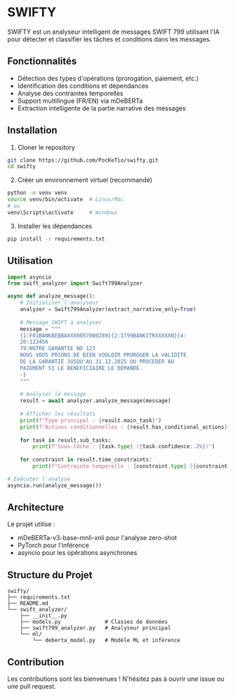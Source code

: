 # SWIFTY

SWIFTY est un analyseur intelligent de messages SWIFT 799 utilisant l'IA pour détecter et classifier les tâches et conditions dans les messages.

## Fonctionnalités

- Détection des types d'opérations (prorogation, paiement, etc.)
- Identification des conditions et dépendances
- Analyse des contraintes temporelles
- Support multilingue (FR/EN) via mDeBERTa
- Extraction intelligente de la partie narrative des messages

## Installation

1. Cloner le repository
```bash
git clone https://github.com/PocKeTio/swifty.git
cd swifty
```

2. Créer un environnement virtuel (recommandé)
```bash
python -m venv venv
source venv/bin/activate  # Linux/Mac
# ou
venv\Scripts\activate     # Windows
```

3. Installer les dépendances
```bash
pip install -r requirements.txt
```

## Utilisation

```python
import asyncio
from swift_analyzer import Swift799Analyzer

async def analyze_message():
    # Initialiser l'analyseur
    analyzer = Swift799Analyzer(extract_narrative_only=True)
    
    # Message SWIFT à analyser
    message = """
    {1:F01BANKBEBBAXXX0057000289}{2:I799BANKITRXXXXXN}{4:
    20:123456
    79:NOTRE GARANTIE NO 123
    NOUS VOUS PRIONS DE BIEN VOULOIR PROROGER LA VALIDITE
    DE LA GARANTIE JUSQU'AU 31.12.2025 OU PROCEDER AU
    PAIEMENT SI LE BENEFICIAIRE LE DEMANDE.
    -}
    """
    
    # Analyser le message
    result = await analyzer.analyze_message(message)
    
    # Afficher les résultats
    print(f"Type principal : {result.main_task}")
    print(f"Actions conditionnelles : {result.has_conditional_actions}")
    
    for task in result.sub_tasks:
        print(f"Sous-tâche : {task.type} ({task.confidence:.2%})")
        
    for constraint in result.time_constraints:
        print(f"Contrainte temporelle : {constraint.type} ({constraint.confidence:.2%})")

# Exécuter l'analyse
asyncio.run(analyze_message())
```

## Architecture

Le projet utilise :
- mDeBERTa-v3-base-mnli-xnli pour l'analyse zero-shot
- PyTorch pour l'inférence
- asyncio pour les opérations asynchrones

## Structure du Projet

```
swifty/
├── requirements.txt
├── README.md
└── swift_analyzer/
    ├── __init__.py
    ├── models.py              # Classes de données
    ├── swift799_analyzer.py   # Analyseur principal
    └── ml/
        └── deberta_model.py   # Modèle ML et inférence
```

## Contribution

Les contributions sont les bienvenues ! N'hésitez pas à ouvrir une issue ou une pull request.
